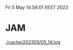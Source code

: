 Fri  5 May 14:58:01 EEST 2023
# JAM
<a href='./cache/202305/05_14.log'>./cache/202305/05_14.log</a>
